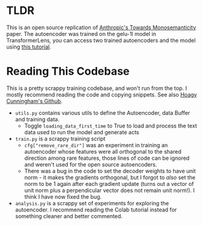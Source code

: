 # TLDR

This is an open source replication of [Anthropic's Towards Monosemanticity](https://transformer-circuits.pub/2023/monosemantic-features/index.html) paper. The autoencoder was trained on the gelu-1l model in TransformerLens, you can access two trained autoencoders and the model using [this tutorial](https://colab.research.google.com/drive/1u8larhpxy8w4mMsJiSBddNOzFGj7_RTn#scrollTo=MYrIYDEfBtbL). 

# Reading This Codebase

This is a pretty scrappy training codebase, and won't run from the top. I mostly recommend reading the code and copying snippets. See also [Hoagy Cunningham's Github](https://github.com/HoagyC/sparse_coding).

* `utils.py` contains various utils to define the Autoencoder, data Buffer and training data. 
  * Toggle `loading_data_first_time` to True to load and process the text data used to run the model and generate acts
* `train.py` is a scrappy training script
  * `cfg["remove_rare_dir"]` was an experiment in training an autoencoder whose features were all orthogonal to the shared direction among rare features, those lines of code can be ignored and weren't used for the open source autoencoders. 
  * There was a bug in the code to set the decoder weights to have unit norm - it makes the gradients orthogonal, but I forgot to *also* set the norm to be 1 again after each gradient update (turns out a vector of unit norm plus a perpendicular vector does not remain unit norm!). I think I have now fixed the bug. 
* `analysis.py` is a scrappy set of experiments for exploring the autoencoder. I recommend reading the Colab tutorial instead for something cleaner and better commented. 